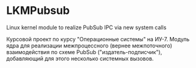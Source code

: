 # LKMPubsub
Linux kernel module to realize PubSub IPC via new system calls

Курсовой проект по курсу "Операционные системы" на ИУ-7. Модуль ядра для реализации межпроцессного (вернее межпоточного) взаимодействия по схеме PubSub ("издатель-подписчик"), добавляющий для этого несколько системных вызовов.
